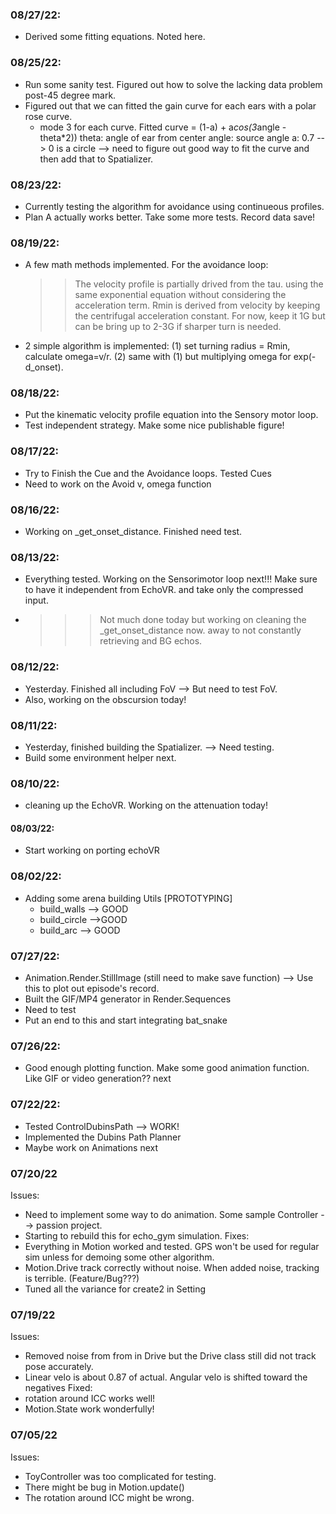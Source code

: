 ### 08/27/22:
- Derived some fitting equations. Noted here.

### 08/25/22:
- Run some sanity test. Figured out how to solve the lacking data problem post-45 degree mark.
- Figured out that we can fitted the gain curve for each ears with a polar rose curve.
  - mode 3 for each curve.
  Fitted curve = (1-a) + a*cos(3*angle - theta*2))
  theta: angle of ear from center
  angle: source angle
  a: 0.7 --> 0 is a circle
  --> need to figure out good way to fit the curve and then add that to Spatializer.

### 08/23/22:
- Currently testing the algorithm for avoidance using continueous profiles.
- Plan A actually works better. Take some more tests. Record data save!

### 08/19/22:
- A few math methods implemented. For the avoidance loop:
  >> The velocity profile is partially drived from the tau. using the same exponential equation without considering the acceleration term.
  >> Rmin is derived from velocity by keeping the centrifugal acceleration constant. For now, keep it 1G but can be bring up to 2-3G if sharper turn is needed.
- 2 simple algorithm is implemented: (1) set turning radius = Rmin, calculate omega=v/r. (2) same with (1) but multiplying omega for exp(-d_onset).


### 08/18/22:
- Put the kinematic velocity profile equation into the Sensory motor loop.
- Test independent strategy. Make some nice publishable figure!

### 08/17/22:
- Try to Finish the Cue and the Avoidance loops. Tested Cues
- Need to work on the Avoid v, omega function

### 08/16/22:
- Working on _get_onset_distance. Finished need test.

### 08/13/22:
- Everything tested. Working on the Sensorimotor loop next!!! Make sure to have it independent from EchoVR. and take only the compressed input.
- >>> Not much done today but working on cleaning the _get_onset_distance now. away to not constantly retrieving and BG echos.

### 08/12/22:
- Yesterday. Finished all including FoV --> But need to test FoV.
- Also, working on the obscursion today!

### 08/11/22:
- Yesterday, finished building the Spatializer. --> Need testing.
- Build some environment helper next.

### 08/10/22:
- cleaning up the EchoVR. Working on the attenuation today!


#### 08/03/22:
- Start working on porting echoVR

### 08/02/22:
- Adding some arena building Utils [PROTOTYPING]
  - build_walls --> GOOD
  - build_circle -->GOOD
  - build_arc --> GOOD


### 07/27/22:
- Animation.Render.StillImage (still need to make save function) --> Use this to plot out episode's record.
- Built the GIF/MP4 generator in Render.Sequences
- Need to test
- Put an end to this and start integrating bat_snake

### 07/26/22:
- Good enough plotting function. Make some good animation function. Like GIF or video generation?? next

### 07/22/22:
- Tested ControlDubinsPath --> WORK!
- Implemented the Dubins Path Planner
- Maybe work on Animations next

### 07/20/22
Issues:
- Need to implement some way to do animation. Some sample Controller --> passion project.
- Starting to rebuild this for echo_gym simulation.
Fixes:
- Everything in Motion worked and tested. GPS won't be used for regular sim unless for demoing some other algorithm.
- Motion.Drive track correctly without noise. When added noise, tracking is terrible. (Feature/Bug???)
- Tuned all the variance for create2 in Setting
### 07/19/22
Issues:
- Removed noise from from in Drive but the Drive class still did not track pose accurately.
- Linear velo is about 0.87 of actual. Angular velo is shifted toward the negatives
Fixed:
- rotation around ICC works well!
- Motion.State work wonderfully!

### 07/05/22
Issues:
- ToyController was too complicated for testing.
- There might be bug in Motion.update()
- The rotation around ICC might be wrong.